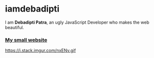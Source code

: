 # iamdebadipti

I am **Debadipti Patra**, an ugly JavaScript Developer who makes the web beautiful.
### [My small website](https://debadipti.me/)

https://i.stack.imgur.com/nxENv.gif
